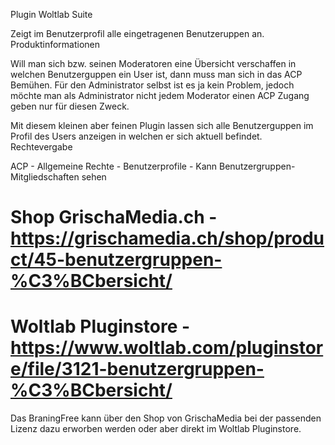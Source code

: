 Plugin Woltlab Suite

Zeigt im Benutzerprofil alle eingetragenen Benutzeruppen an.
Produktinformationen

Will man sich bzw. seinen Moderatoren eine Übersicht verschaffen in welchen Benutzerguppen ein User ist, dann muss man sich in das ACP Bemühen. Für den Administrator selbst ist es ja kein Problem, jedoch möchte man als Administrator nicht jedem Moderator einen ACP Zugang geben nur für diesen Zweck.


Mit diesem kleinen aber feinen Plugin lassen sich alle Benutzerguppen im Profil des Users anzeigen in welchen er sich aktuell befindet.
Rechtevergabe

ACP - Allgemeine Rechte - Benutzerprofile - Kann Benutzergruppen-Mitgliedschaften sehen

# Shop GrischaMedia.ch - https://grischamedia.ch/shop/product/45-benutzergruppen-%C3%BCbersicht/
# Woltlab Pluginstore - https://www.woltlab.com/pluginstore/file/3121-benutzergruppen-%C3%BCbersicht/

Das BraningFree kann über den Shop von GrischaMedia bei der passenden Lizenz dazu erworben werden oder aber direkt im Woltlab Pluginstore.
